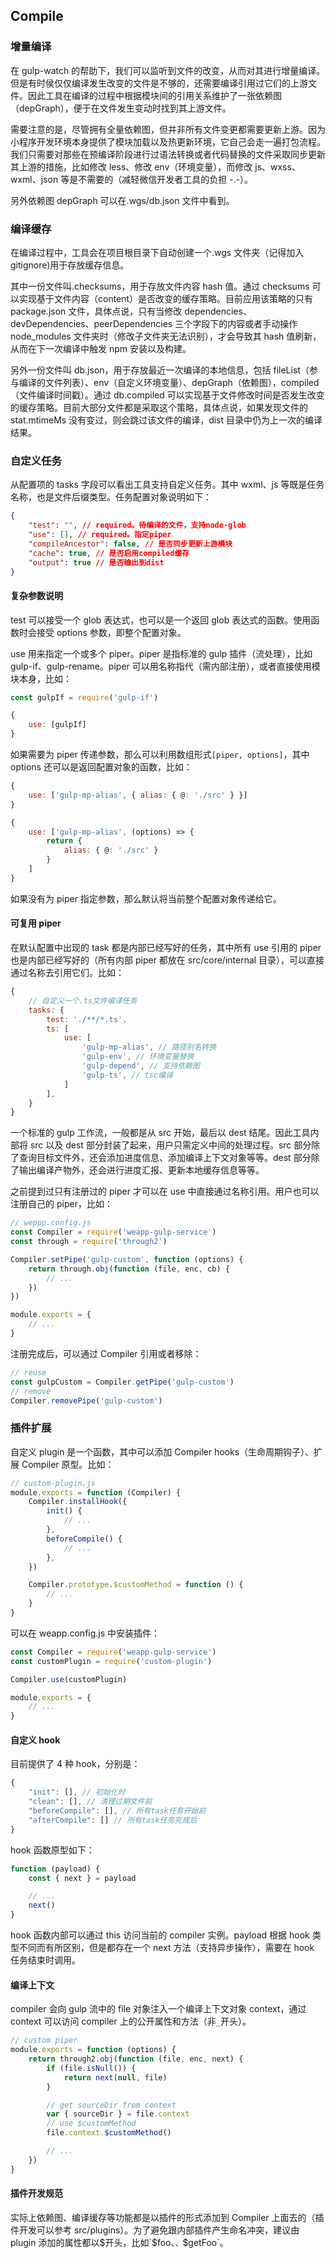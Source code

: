 ## Compile

### 增量编译

在 gulp-watch 的帮助下，我们可以监听到文件的改变，从而对其进行增量编译。但是有时侯仅仅编译发生改变的文件是不够的，还需要编译引用过它们的上游文件。因此工具在编译的过程中根据模块间的引用关系维护了一张依赖图（depGraph），便于在文件发生变动时找到其上游文件。

需要注意的是，尽管拥有全量依赖图，但并非所有文件变更都需要更新上游。因为小程序开发环境本身提供了模块加载以及热更新环境，它自己会走一遍打包流程。我们只需要对那些在预编译阶段进行过语法转换或者代码替换的文件采取同步更新其上游的措施，比如修改 less、修改 env（环境变量），而修改 js、wxss、wxml、json 等是不需要的（减轻微信开发者工具的负担 -.-）。

另外依赖图 depGraph 可以在.wgs/db.json 文件中看到。

### 编译缓存

在编译过程中，工具会在项目根目录下自动创建一个.wgs 文件夹（记得加入 gitignore)用于存放缓存信息。

其中一份文件叫.checksums，用于存放文件内容 hash 值。通过 checksums 可以实现基于文件内容（content）是否改变的缓存策略。目前应用该策略的只有 package.json 文件，具体点说，只有当修改 dependencies、devDependencies、peerDependencies 三个字段下的内容或者手动操作 node_modules 文件夹时（修改子文件夹无法识别），才会导致其 hash 值刷新，从而在下一次编译中触发 npm 安装以及构建。

另外一份文件叫 db.json，用于存放最近一次编译的本地信息，包括 fileList（参与编译的文件列表）、env（自定义环境变量）、depGraph（依赖图），compiled（文件编译时间戳）。通过 db.compiled 可以实现基于文件修改时间是否发生改变的缓存策略。目前大部分文件都是采取这个策略，具体点说，如果发现文件的 stat.mtimeMs 没有变过，则会跳过该文件的编译，dist 目录中仍为上一次的编译结果。

### 自定义任务

从配置项的 tasks 字段可以看出工具支持自定义任务。其中 wxml、js 等既是任务名称，也是文件后缀类型。任务配置对象说明如下：

```json
{
    "test": "", // required。待编译的文件，支持node-glob
    "use": [], // required。指定piper
    "compileAncestor": false, // 是否同步更新上游模块
    "cache": true, // 是否启用compiled缓存
    "output": true // 是否输出到dist
}
```

#### 复杂参数说明

test 可以接受一个 glob 表达式，也可以是一个返回 glob 表达式的函数。使用函数时会接受 options 参数，即整个配置对象。

use 用来指定一个或多个 piper。piper 是指标准的 gulp 插件（流处理），比如 gulp-if、gulp-rename。piper 可以用名称指代（需内部注册），或者直接使用模块本身，比如：

```js
const gulpIf = require('gulp-if')

{
    use: [gulpIf]
}
```

如果需要为 piper 传递参数，那么可以利用数组形式`[piper, options]`，其中 options 还可以是返回配置对象的函数，比如：

```js
{
    use: ['gulp-mp-alias', { alias: { @: './src' } }]
}

{
    use: ['gulp-mp-alias', (options) => {
        return {
            alias: { @: './src' }
        }
    ]
}
```

如果没有为 piper 指定参数，那么默认将当前整个配置对象传递给它。

#### 可复用 piper

在默认配置中出现的 task 都是内部已经写好的任务，其中所有 use 引用的 piper 也是内部已经写好的（所有内部 piper 都放在 src/core/internal 目录），可以直接通过名称去引用它们。比如：

```js
{
    // 自定义一个.ts文件编译任务
    tasks: {
        test: './**/*.ts',
        ts: [
            use: [
                'gulp-mp-alias', // 路径别名转换
                'gulp-env', // 环境变量替换
                'gulp-depend', // 支持依赖图
                'gulp-ts', // tsc编译
            ]
        ],
    }
}
```

一个标准的 gulp 工作流，一般都是从 src 开始，最后以 dest 结尾。因此工具内部将 src 以及 dest 部分封装了起来，用户只需定义中间的处理过程。src 部分除了查询目标文件外，还会添加进度信息、添加编译上下文对象等等。dest 部分除了输出编译产物外，还会进行进度汇报、更新本地缓存信息等等。

之前提到过只有注册过的 piper 才可以在 use 中直接通过名称引用。用户也可以注册自己的 piper，比如：

```js
// weppp.config.js
const Compiler = require('weapp-gulp-service')
const through = require('through2')

Compiler.setPipe('gulp-custom', function (options) {
    return through.obj(function (file, enc, cb) {
        // ...
    })
})

module.exports = {
    // ...
}
```

注册完成后，可以通过 Compiler 引用或者移除：

```js
// reuse
const gulpCustom = Compiler.getPipe('gulp-custom')
// remove
Compiler.removePipe('gulp-custom')
```

### 插件扩展

自定义 plugin 是一个函数，其中可以添加 Compiler hooks（生命周期钩子）、扩展 Compiler 原型。比如：

```js
// custom-plugin.js
module.exports = function (Compiler) {
    Compiler.installHook({
        init() {
            // ...
        },
        beforeCompile() {
            // ...
        },
    })

    Compiler.prototype.$customMethod = function () {
        // ...
    }
}
```

可以在 weapp.config.js 中安装插件：

```js
const Compiler = require('weapp-gulp-service')
const customPlugin = require('custom-plugin')

Compiler.use(customPlugin)

module.exports = {
    // ...
}
```

#### 自定义 hook

目前提供了 4 种 hook，分别是：

```js
{
    "init": [], // 初始化时
    "clean": [], // 清理过期文件前
    "beforeCompile": [], // 所有task任务开始前
    "afterCompile": [] // 所有task任务完成后
}
```

hook 函数原型如下：

```js
function (payload) {
    const { next } = payload

    // ...
    next()
}
```

hook 函数内部可以通过 this 访问当前的 compiler 实例。payload 根据 hook 类型不同而有所区别，但是都存在一个 next 方法（支持异步操作），需要在 hook 任务结束时调用。

#### 编译上下文

compiler 会向 gulp 流中的 file 对象注入一个编译上下文对象 context，通过 context 可以访问 compiler 上的公开属性和方法（非`_`开头）。

```js
// custom piper
module.exports = function (options) {
    return through2.obj(function (file, enc, next) {
        if (file.isNull()) {
            return next(null, file)
        }

        // get sourceDir from context
        var { sourceDir } = file.context
        // use $customMethod
        file.context.$customMethod()

        // ...
    })
}
```

#### 插件开发规范

实际上依赖图、编译缓存等功能都是以插件的形式添加到 Compiler 上面去的（插件开发可以参考 src/plugins）。为了避免跟内部插件产生命名冲突，建议由 plugin 添加的属性都以$开头，比如`$foo、`、`$getFoo`。
